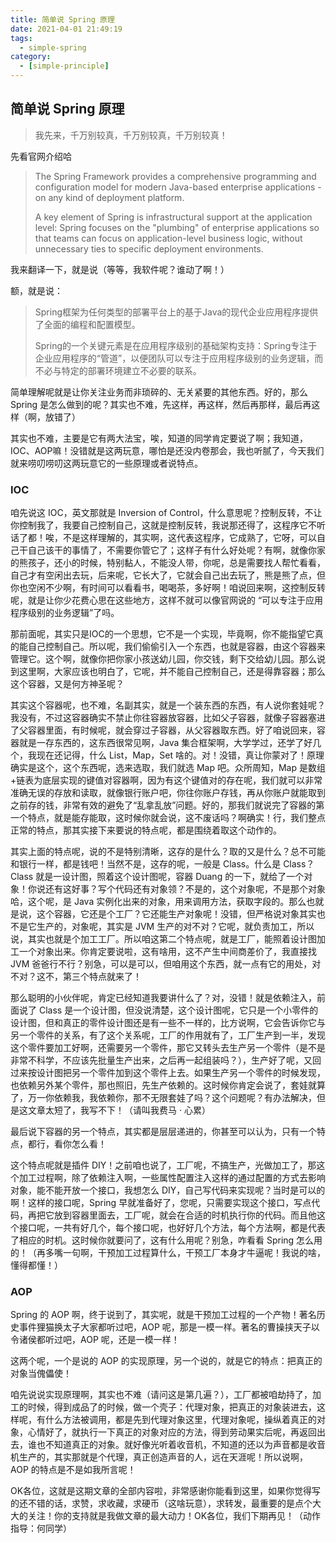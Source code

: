```yaml
---
title: 简单说 Spring 原理
date: 2021-04-01 21:49:19
tags:
  - simple-spring
category:
  - [simple-principle]
---
```




## 简单说 Spring 原理

> 我先来，千万别较真，千万别较真，千万别较真！

先看官网介绍哈

> The Spring Framework provides a comprehensive programming and configuration model for modern Java-based enterprise applications - on any kind of deployment platform.
>
> A key element of Spring is infrastructural support at the application level: Spring focuses on the "plumbing" of enterprise applications so that teams can focus on application-level business logic, without unnecessary ties to specific deployment environments.

我来翻译一下，就是说（等等，我软件呢？谁动了啊！）

额，就是说：

> Spring框架为任何类型的部署平台上的基于Java的现代企业应用程序提供了全面的编程和配置模型。
>
> Spring的一个关键元素是在应用程序级别的基础架构支持：Spring专注于企业应用程序的“管道”，以便团队可以专注于应用程序级别的业务逻辑，而不必与特定的部署环境建立不必要的联系。

简单理解呢就是让你关注业务而非琐碎的、无关紧要的其他东西。好的，那么 Spring 是怎么做到的呢？其实也不难，先这样，再这样，然后再那样，最后再这样（啊，放错了）

其实也不难，主要是它有两大法宝，唉，知道的同学肯定要说了啊；我知道，IOC、AOP嘛！没错就是这两玩意，哪怕是还没内卷那会，我也听腻了，今天我们就来唠叨唠叨这两玩意它的一些原理或者说特点。



### IOC

咱先说这 IOC，英文那就是 Inversion of Control，什么意思呢？控制反转，不让你控制我了，我要自己控制自己，这就是控制反转，我说那还得了，这程序它不听话了都！唉，不是这样理解的，其实啊，这代表这程序，它成熟了，它呀，可以自己干自己该干的事情了，不需要你管它了；这样子有什么好处呢？有啊，就像你家的熊孩子，还小的时候，特别黏人，不能没人带，你呢，总是需要找人帮忙看看，自己才有空闲出去玩，后来呢，它长大了，它就会自己出去玩了，熊是熊了点，但你也空闲不少啊，有时间可以看看书，喝喝茶，多好啊！咱说回来啊，这控制反转呢，就是让你少花费心思在这些地方，这样不就可以像官网说的 “可以专注于应用程序级别的业务逻辑”了吗。



那前面呢，其实只是IOC的一个思想，它不是一个实现，毕竟啊，你不能指望它真的能自己控制自己。所以呢，我们偷偷引入一个东西，也就是容器，由这个容器来管理它。这个啊，就像你把你家小孩送幼儿园，你交钱，剩下交给幼儿园。那么说到这里啊，大家应该也明白了，它呢，并不能自己控制自己，还是得靠容器；那么这个容器，又是何方神圣呢？



其实这个容器呢，也不难，名副其实，就是一个装东西的东西，有人说你套娃呢？我没有，不过这容器确实不禁止你往容器放容器，比如父子容器，就像子容器塞进了父容器里面，有时候呢，就会穿过子容器，从父容器取东西。好了咱说回来，容器就是一存东西的，这东西很常见啊，Java 集合框架啊，大学学过，还学了好几个，我现在还记得，什么 List，Map，Set 啥的。对！没错，真让你蒙对了！原理确实是这个，这个东西呢，选来选取，我们就选 Map 吧。众所周知，Map 是数组+链表为底层实现的键值对容器啊，因为有这个键值对的存在呢，我们就可以非常准确无误的存放和读取，就像银行账户吧，你往你账户存钱，再从你账户就能取到之前存的钱，非常有效的避免了“乱拿乱放”问题。好的，那我们就说完了容器的第一个特点，就是能存能取，这时候你就会说，这不废话吗？啊确实！行，我们整点正常的特点，那其实接下来要说的特点呢，都是围绕着取这个动作的。



其实上面的特点呢，说的不是特别清晰，这存的是什么？取的又是什么？总不可能和银行一样，都是钱吧！当然不是，这存的呢，一般是 Class。什么是 Class？ Class 就是一设计图，照着这个设计图呢，容器 Duang 的一下，就给了一个对象！你说还有这好事？写个代码还有对象领？不是的，这个对象呢，不是那个对象哈，这个呢，是 Java 实例化出来的对象，用来调用方法，获取字段的。那么也就是说，这个容器，它还是个工厂？它还能生产对象呢！没错，但严格说对象其实也不是它生产的，对象呢，其实是 JVM 生产的对不对？它呢，就负责加工，所以说，其实也就是个加工工厂。所以咱这第二个特点呢，就是工厂，能照着设计图加工一个对象出来。你肯定要说啦，这有啥用，这不产生中间商差价了，我直接找 JVM 爸爸行不行？别急，可以是可以，但咱用这个东西，就一点有它的用处，对不对？这不，第三个特点就来了！



那么聪明的小伙伴呢，肯定已经知道我要讲什么了？对，没错！就是依赖注入，前面说了 Class 是一个设计图，但没说清楚，这个设计图呢，它只是一个小零件的设计图，但和真正的零件设计图还是有一些不一样的，比方说啊，它会告诉你它与另一个零件的关系，有了这个关系呢，工厂的作用就有了，工厂生产到一半，发现这个零件要加工好啊，还需要另一个零件，那它又转头去生产另一个零件（是不是非常不科学，不应该先批量生产出来，之后再一起组装吗？），生产好了呢，又回过来按设计图把另一个零件加到这个零件上去。如果生产另一个零件的时候发现，也依赖另外某个零件，那也照旧，先生产依赖的。这时候你肯定会说了，套娃就算了，万一你依赖我，我依赖你，那不无限套娃了吗？这个问题呢？有办法解决，但是这文章太短了，我写不下！（请叫我费马 · 心累）



最后说下容器的另一个特点，其实都是层层递进的，你甚至可以认为，只有一个特点，都行，看你怎么看！

这个特点呢就是插件 DIY！之前咱也说了，工厂呢，不搞生产，光做加工了，那这个加工过程啊，除了依赖注入啊，一些属性配置注入这样的通过配置的方式去影响对象，能不能开放一个接口，我想怎么 DIY，自己写代码来实现呢？当时是可以的啊！这样的接口呢，Spring 早就准备好了，您呢，只需要实现这个接口，写点代码，再把它放到容器里面去，工厂呢，就会在合适的时机执行你的代码。而且他这个接口呢，一共有好几个，每个接口呢，也好好几个方法，每个方法啊，都是代表了相应的时机。这时候你就要问了，这有什么用呢？别急，咋看看 Spring 怎么用的！（再多嘴一句啊，干预加工过程算什么，干预工厂本身才牛逼呢！我说的啥，懂得都懂！）



### AOP

Spring 的 AOP 啊，终于说到了，其实呢，就是干预加工过程的一个产物！著名历史事件狸猫换太子大家都听过吧，AOP 呢，那是一模一样。著名的曹操挟天子以令诸侯都听过吧，AOP 呢，还是一模一样！

这两个呢，一个是说的 AOP 的实现原理，另一个说的，就是它的特点：把真正的对象当傀儡使！

咱先说说实现原理啊，其实也不难（请问这是第几遍？），工厂都被咱劫持了，加工的时候，得到成品了的时候，做一个壳子：代理对象，把真正的对象装进去，这样呢，有什么方法被调用，都是先到代理对象这里，代理对象呢，操纵着真正的对象，心情好了，就执行一下真正的对象对应的方法，得到劳动果实后呢，再返回出去，谁也不知道真正的对象。就好像光听着收音机，不知道的还以为声音都是收音机生产的，其实那就是个代理，真正创造声音的人，远在天涯呢！所以说啊，AOP 的特点是不是如我所言呢！



OK各位，这就是这期文章的全部内容啦，非常感谢你能看到这里，如果你觉得写的还不错的话，求赞，求收藏，求硬币（这啥玩意），求转发，最重要的是点个大大的关注！你的支持就是我做文章的最大动力！OK各位，我们下期再见！（动作指导：何同学）













